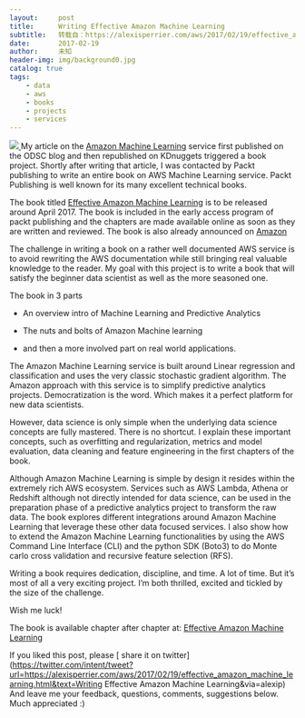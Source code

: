 ```yaml
---
layout:     post
title:      Writing Effective Amazon Machine Learning
subtitle:   转载自：https://alexisperrier.com/aws/2017/02/19/effective_amazon_machine_learning.html
date:       2017-02-19
author:     未知
header-img: img/background0.jpg
catalog: true
tags:
    - data
    - aws
    - books
    - projects
    - services
---
```


[![](https://alexisperrier.com/assets/effective_amazon_machine_learning_cover.png)
](https://www.packtpub.com/big-data-and-business-intelligence/effective-amazon-machine-learning) My article on the [Amazon Machine Learning](https://www.opendatascience.com/blog/amazon-machine-learning-nice-and-easy-or-overly-simple) service first published on the ODSC blog and then republished on KDnuggets triggered a book project. Shortly after writing that article, I was contacted by Packt publishing to write an entire book on AWS Machine Learning service. Packt Publishing is well known for its many excellent technical books.

The book titled [Effective Amazon Machine Learning](https://www.packtpub.com/big-data-and-business-intelligence/effective-amazon-machine-learning) is to be released around April 2017. The book is included in the early access program of packt publishing and the chapters are made available online as soon as they are written and reviewed. The book is also already announced on [Amazon](https://www.amazon.com/Effective-Amazon-Machine-Learning-Perrier/dp/1785883232/ref=sr_1_1?s=books&ie=UTF8&qid=1481665624&sr=1-1)

The challenge in writing a book on a rather well documented AWS service is to avoid rewriting the AWS documentation while still bringing real valuable knowledge to the reader. My goal with this project is to write a book that will satisfy the beginner data scientist as well as the more seasoned one.

The book in 3 parts

- An overview intro of Machine Learning and Predictive Analytics

- The nuts and bolts of Amazon Machine learning

- and then a more involved part on real world applications.


The Amazon Machine Learning service is built around Linear regression and classification and uses the very classic stochastic gradient algorithm. The Amazon approach with this service is to simplify predictive analytics projects. Democratization is the word. Which makes it a perfect platform for new data scientists.

However, data science is only simple when the underlying data science concepts are fully mastered. There is no shortcut. I explain these important concepts, such as overfitting and regularization, metrics and model evaluation, data cleaning and feature engineering in the first chapters of the book.

Although Amazon Machine Learning is simple by design it resides within the extremely rich AWS ecosystem. Services such as AWS Lambda, Athena or Redshift although not directly intended for data science, can be used in the preparation phase of a predictive analytics project to transform the raw data. The book explores different integrations around Amazon Machine Learning that leverage these other data focused services. I also show how to extend the Amazon Machine Learning functionalities by using the AWS Command Line Interface (CLI) and the python SDK (Boto3) to do Monte carlo cross validation and recursive feature selection (RFS).

Writing a book requires dedication, discipline, and time. A lot of time. But it’s most of all a very exciting project. I’m both thrilled, excited and tickled by the size of the challenge.

Wish me luck!

The book is available chapter after chapter at: [Effective Amazon Machine Learning](https://www.packtpub.com/big-data-and-business-intelligence/effective-amazon-machine-learning)



> 
If you liked this post, please [ share it on twitter](https://twitter.com/intent/tweet?url=https://alexisperrier.com/aws/2017/02/19/effective_amazon_machine_learning.html&text=Writing Effective Amazon Machine Learning&via=alexip)
And leave me your feedback, questions, comments, suggestions below.
Much appreciated :)


